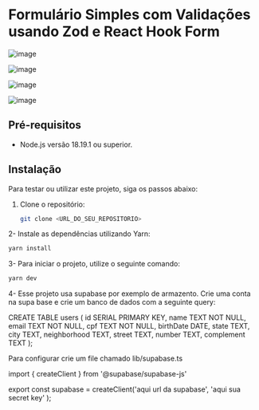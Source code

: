 # Formulário Simples com Validações usando Zod e React Hook Form

![image](https://github.com/Ca788/form-with-zod/assets/104643507/5a4fc4f7-91b4-49aa-96c2-1228ba8bfe75)

![image](https://github.com/Ca788/form-with-zod/assets/104643507/a48c7ce3-cb69-4fde-adec-e3bb5809bbaf)

![image](https://github.com/Ca788/form-with-zod/assets/104643507/c2f79fe5-49b6-440c-baaf-2cbee4861560)

![image](https://github.com/Ca788/form-with-zod/assets/104643507/58be64d9-728e-4e93-9e94-eb4aaec3b3f2)


## Pré-requisitos

- Node.js versão 18.19.1 ou superior.

## Instalação

Para testar ou utilizar este projeto, siga os passos abaixo:

1. Clone o repositório:
   ```bash
   git clone <URL_DO_SEU_REPOSITORIO>

2- Instale as dependências utilizando Yarn:
  ```bash
yarn install

```
3- Para iniciar o projeto, utilize o seguinte comando:
  ```bash
yarn dev

```
4- Esse projeto usa supabase por exemplo de armazento.
Crie uma conta na supa base e crie um banco de dados com a seguinte query: 

CREATE TABLE users (
    id SERIAL PRIMARY KEY,
    name TEXT NOT NULL,
    email TEXT NOT NULL,
    cpf TEXT NOT NULL,
    birthDate DATE,
    state TEXT,
    city TEXT,
    neighborhood TEXT,
    street TEXT,
    number TEXT,
    complement TEXT
);

Para configurar crie um file chamado lib/supabase.ts 

import { createClient } from '@supabase/supabase-js'

export const supabase =
  createClient('aqui url da supabase',
    'aqui sua secret key'
  );


